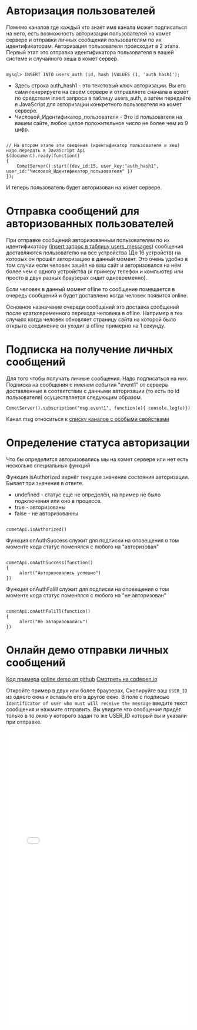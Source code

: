 
# Авторизация пользователей

Помимо каналов где каждый кто знает имя канала может подписаться на него, есть возможность авторизации пользователей на комет сервере и отправки личных сообщений пользователям по их идентификаторам. Авторизация пользователя происходит в 2 этапа. Первый этап это отправка идентификатора пользователя в вашей системе и случайного хеша в комет сервер.


```

mysql> INSERT INTO users_auth (id, hash )VALUES (1, 'auth_hash1');

```

  * Здесь строка auth_hash1 - это текстовый ключ авторизации. Вы его сами генерируете на своём сервере и отправляете сначала в комет по средствам insert запроса в таблицу users_auth, а затем передаёте в JavaScript для авторизации конкретного пользователя на комет сервере.
  * Числовой_Идентификатор_пользователя - Это id пользователя на вашем сайте, любое целое положительное число не более чем из 9 цифр. 


```

// На втором этапе эти сведения (идентификатор пользователя и хеш) надо передать в JavaScript Api
$(document).ready(function()
{
    CometServer().start({dev_id:15, user_key:"auth_hash1", user_id:"Числовой_Идентификатор_пользователя" })
});

```

И теперь пользователь будет авторизован на комет сервере.

# Отправка сообщений для авторизованных пользователей

При отправке сообщений авторизованным пользователям по их идентификатору ([insert запрос в таблицу users_messages](/docs/wiki-md/comet/cometql.md)) сообщения доставляются пользователю на все устройства (До 16 устройств) на которых он прошёл авторизацию в данный момент. Это очень удобно в том случаи если человек зашёл на ваш сайт и авторизовался на нём более чем с одного устройства (к примеру телефон и компьютер или просто в двух разных браузерах сидит одновременно).

Если человек в данный момент ofline то сообщение помещается в очередь сообщений и будет доставлено когда человек появится online.

Основное назначение очереди сообщений это доставка сообщений после кратковременного перехода человека в ofline. Например в тех случаях когда человек обновляет страницу сайта на которой было открыто соединение он уходит в ofline примерно на 1 секунду.



# Подписка на получение личных сообщений
Для того чтобы получать личные сообщения. Надо подписаться на них. Подписка на сообщения с именем события "event1" от сервера доставленные в соответствии с данными авторизации (то есть по id пользователя) осуществляется следующим образом.

```
CometServer().subscription("msg.event1", function(e){ console.log(e)})
```


Канал msg относиться к [списку каналов с особыми свойствами](/docs/wiki-md/comet/javascript_api/pipe-types.md) 

# Определение статуса авторизации

Что бы определится авторизовались мы на комет сервере или нет есть несколько специальных функций

Функция isAuthorized вернёт текущее значение состояния авторизации. Бывает три значения в ответе.

  * undefined - статус ещё не определён, на пример не было подключения или оно в процессе.
  * true - авторизованы
  * false - не авторизованны


```

cometApi.isAuthorized()

```


Функция onAuthSuccess служит для подписки на оповещения о том моменте кода статус поменялся с любого на "авторизован"

```

cometApi.onAuthSuccess(function()
{
     alert("Авторизовались успешно")
})

```


Функция onAuthFalill служит для подписки на оповещения о том моменте кода статус поменялся с любого на "не авторизован"

```

cometApi.onAuthFalill(function()
{
     alert("Не авторизовались")
})

```


# Онлайн демо отправки личных сообщений

[Код примера](https://github.com/CppComet/auth-example) [online demo on github](https://cppcomet.github.io/auth-example/index.html) [Смотреть на codepen.io](https://codepen.io/Levhav/pen/XaWLra)

Откройте пример в двух или более браузерах, Скопируйте ваш `USER_ID` из одного окна и вставьте его в другое окно. В поле с подписью ` Identificator of user who must will receive the message` введите текст сообщения и нажмите отправить. Вы увидите что сообщение придёт только в то окно у которого задан то же USER_ID который вы и указали при отправке.

<html>
<iframe height='800' scrolling='no' title='CppComet auth chat example' src='//codepen.io/Levhav/embed/XaWLra/?height=265&theme-id=dark&default-tab=js,result&embed-version=2' frameborder='no' allowtransparency='true' allowfullscreen='true' style='width: 100%;'>See the Pen <a href='https://codepen.io/Levhav/pen/XaWLra/'>CppComet auth chat example</a> by Trapenok Victor (<a href='https://codepen.io/Levhav'>@Levhav</a>) on <a href='https://codepen.io'>CodePen</a>.
</iframe>
</html>
